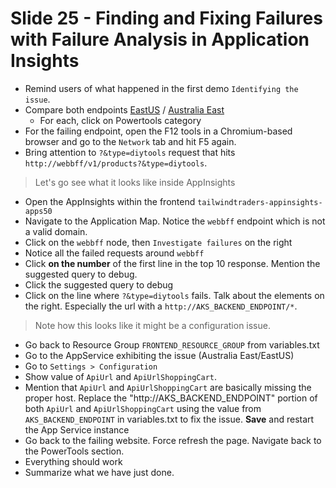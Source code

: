# Slide 25 - Finding and Fixing Failures with Failure Analysis in Application Insights

* Remind users of what happened in the first demo `Identifying the issue`.
* Compare both endpoints [EastUS](http://tailwindtraders-website-eastus-apps50-*.azurewebsites.net) / [Australia East](http://tailwindtraders-website-auseast-apps50-*.azurewebsites.net)
  - For each, click on Powertools category
* For the failing endpoint, open the F12 tools in a Chromium-based browser and go to the `Network` tab and hit F5 again.
* Bring attention to `?&type=diytools` request that hits `http://webbff/v1/products?&type=diytools`. 

> Let's go see what it looks like inside AppInsights

* Open the AppInsights within the frontend `tailwindtraders-appinsights-apps50`
* Navigate to the Application Map. Notice the `webbff` endpoint which is not a valid domain.
* Click on the `webbff` node, then `Investigate failures` on the right
* Notice all the failed requests around `webbff`
* Click **on the number** of the first line in the top 10 response. Mention the suggested query to debug.
* Click the suggested query to debug
* Click on the line where `?&type=diytools` fails. Talk about the elements on the right. Especially the url with a  `http://AKS_BACKEND_ENDPOINT/*`. 

> Note how this looks like it might be a configuration issue.

* Go back to Resource Group `FRONTEND_RESOURCE_GROUP` from variables.txt
* Go to the AppService exhibiting the issue (Australia East/EastUS)
* Go to `Settings > Configuration`
* Show value of `ApiUrl` and `ApiUrlShoppingCart`.
* Mention that `ApiUrl` and `ApiUrlShoppingCart` are basically missing the proper host.  Replace the "http://AKS_BACKEND_ENDPOINT" portion of both `ApiUrl` and `ApiUrlShoppingCart` using the value from `AKS_BACKEND_ENDPOINT` in variables.txt to fix the issue. **Save** and restart the App Service instance
* Go back to the failing website. Force refresh the page. Navigate back to the PowerTools section. 
* Everything should work
* Summarize what we have just done.
